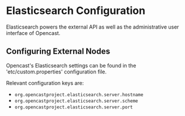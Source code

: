 Elasticsearch Configuration
===========================

Elasticsearch powers the external API as well as the administrative user interface of Opencast.


Configuring External Nodes
--------------------------

Opencast's Elasticsearch settings can be found in the 'etc/custom.properties' configuration file.

Relevant configuration keys are:
* `org.opencastproject.elasticsearch.server.hostname`
* `org.opencastproject.elasticsearch.server.scheme`
* `org.opencastproject.elasticsearch.server.port`
